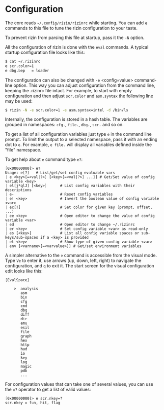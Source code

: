# Configuration

The core reads `~/.config/rizin/rizinrc` while starting. You can add `e` commands to this file to tune the rizin configuration to your taste.

To prevent rizin from parsing this file at startup, pass it the `-N` option.

All the configuration of rizin is done with the `eval` commands. A typical startup configuration file looks like this:
```sh
$ cat ~/.rizinrc
e scr.color=1
e dbg.bep   = loader
```
The configuration can also be changed with `-e` <config=value> command-line option. This way you can adjust configuration from the command line, keeping the .rizinrc file intact. For example, to start with empty configuration and then adjust `scr.color` and `asm.syntax` the following line may be used:
```sh
$ rizin -N -e scr.color=1 -e asm.syntax=intel -d /bin/ls
```
Internally, the configuration is stored in a hash table. The variables are grouped in namespaces: `cfg.`, `file.`, `dbg.`, `scr.` and so on.

To get a list of all configuration variables just type `e` in the command line
prompt. To limit the output to a selected namespace, pass it with an ending dot to `e`. For example, `e file.` will display all variables defined inside the "file" namespace.

To get help about `e` command type `e?`:

```
[0x00000000]> e?
Usage: e[?]   # List/get/set config evaluable vars
| e <key>[=<val|?>] [<key>[=<val|?>] ...]] # Get/Set value of config variable <key>
| el[j*qlJ] [<key>]      # List config variables with their descriptions
| e-                     # Reset config variables
| e! <key>               # Invert the boolean value of config variable <var>
| ec[?]                  # Set color for given key (prompt, offset, ...)
| ee <key>               # Open editor to change the value of config variable <var>
| ed                     # Open editor to change ~/.rizinrc
| er <key>               # Set config variable <var> as read-only
| es [<key>]             # List all config variable spaces or sub-keys/sub-spaces if a <key> is provided
| et <key>               # Show type of given config variable <var>
| env [<varname>[=<varvalue>]] # Get/set environment variables
```

A simpler alternative to the `e` command is accessible from the visual mode. Type `Ve` to enter it, use arrows (up, down, left, right) to navigate the configuration, and `q` to exit it. The start screen for the visual configuration edit looks like this:

```
[EvalSpace]

    >  analysis
       asm
       bin
       cfg
       cmd
       dbg
       diff
       dir
       emu
       esil
       file
       graph
       hex
       http
       hud
       io
       key
       log
       magic
       pdb
       ...
```

For configuration values that can take one of several values, you can use the `=?` operator to get a list
of valid values:

```
[0x00000000]> e scr.nkey=?
scr.nkey = fun, hit, flag
```
